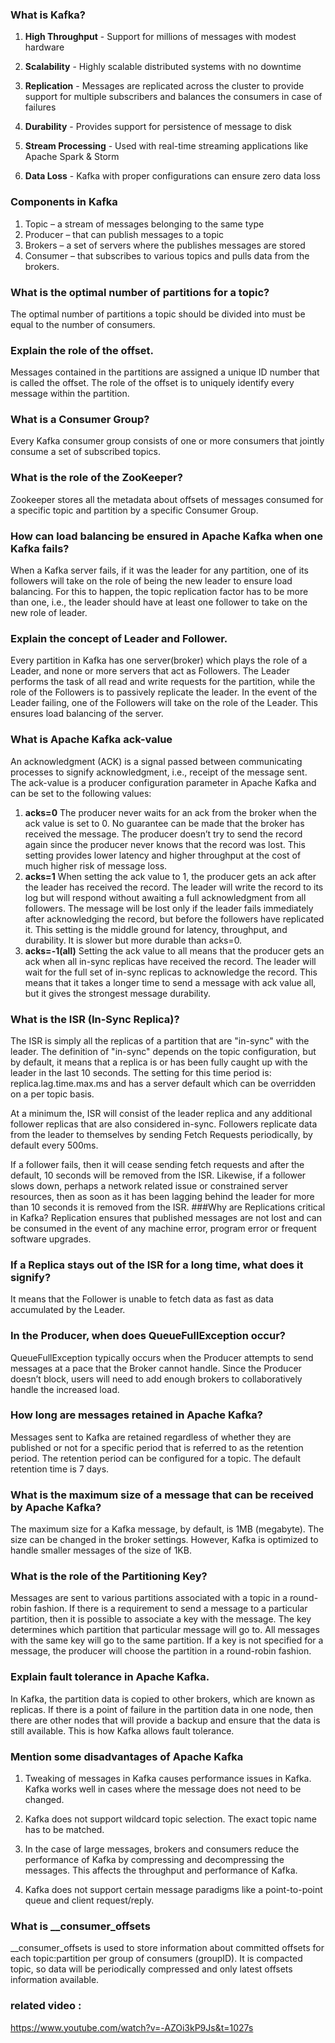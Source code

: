 ### What is Kafka?

1) **High Throughput** - Support for millions of messages with modest hardware

2) **Scalability** - Highly scalable distributed systems with no downtime

3) **Replication** - Messages are replicated across the cluster to provide support for multiple subscribers and balances the consumers in case of failures

4) **Durability** - Provides support for persistence of message to disk

5) **Stream Processing** - Used with real-time streaming applications like Apache Spark & Storm
6) **Data Loss** - Kafka with proper configurations can ensure zero data loss

### Components in Kafka

1) Topic – a stream of messages belonging to the same type
2) Producer – that can publish messages to a topic
3) Brokers – a set of servers where the publishes messages are stored
4) Consumer – that subscribes to various topics and pulls data from the brokers.

### What is the optimal number of partitions for a topic?
The optimal number of partitions a topic should be divided into must be equal to the number of consumers.

### Explain the role of the offset.
Messages contained in the partitions are assigned a unique ID number that is called the offset. The role of the offset is to uniquely identify every message within the partition.

### What is a Consumer Group?
 Every Kafka consumer group consists of one or more consumers that jointly consume a set of subscribed topics.
 
### What is the role of the ZooKeeper?
Zookeeper stores all the metadata about offsets of messages consumed for a specific topic and partition by a specific Consumer Group.

### How can load balancing be ensured in Apache Kafka when one Kafka fails?
When a Kafka server fails, if it was the leader for any partition, one of its followers will take on the role of being the new leader to ensure load balancing. For this to happen, the topic replication factor has to be more than one,
i.e., the leader should have at least one follower to take on the new role of leader.

### Explain the concept of Leader and Follower.
Every partition in Kafka has one server(broker) which plays the role of a Leader, and none or more servers that act as Followers.
The Leader performs the task of all read and write requests for the partition, while the role of the Followers is to passively replicate the leader.
In the event of the Leader failing, one of the Followers will take on the role of the Leader.
This ensures load balancing of the server.
### What is Apache Kafka ack-value
An acknowledgment (ACK) is a signal passed between communicating processes to signify acknowledgment,
i.e., receipt of the message sent.
The ack-value is a producer configuration parameter in Apache Kafka and can be set to the following values:

1) **acks=0** The producer never waits for an ack from the broker when the ack value is set to 0. No guarantee can be made that the broker has received the message. The producer doesn’t try to send the record again since the producer never knows that the record was lost. This setting provides lower latency and higher throughput at the cost of much higher risk of message loss.
2) **acks=1** When setting the ack value to 1, the producer gets an ack after the leader has received the record. The leader will write the record to its log but will respond without awaiting a full acknowledgment from all followers. The message will be lost only if the leader fails immediately after acknowledging the record, but before the followers have replicated it. This setting is the middle ground for latency, throughput, and durability. It is slower but more durable than acks=0.
3) **acks=-1(all)** Setting the ack value to all means that the producer gets an ack when all in-sync replicas have received the record. The leader will wait for the full set of in-sync replicas to acknowledge the record. This means that it takes a longer time to send a message with ack value all, but it gives the strongest message durability.

### What is the ISR (In-Sync Replica)?
The ISR is simply all the replicas of a partition that are "in-sync" with the leader. The definition of "in-sync" depends on the topic configuration, but by default, it means that a replica is or has been fully caught up with the leader in the last 10 seconds. The setting for this time period is: replica.lag.time.max.ms and has a server default which can be overridden on a per topic basis.

At a minimum the, ISR will consist of the leader replica and any additional follower replicas that are also considered in-sync. Followers replicate data from the leader to themselves by sending Fetch Requests periodically, by default every 500ms.

If a follower fails, then it will cease sending fetch requests and after the default, 10 seconds will be removed from the ISR. Likewise, if a follower slows down, perhaps a network related issue or constrained server resources, then as soon as it has been lagging behind the leader for more than 10 seconds it is removed from the ISR.
###Why are Replications critical in Kafka?
Replication ensures that published messages are not lost and can be consumed in the event of any machine error, program error or frequent software upgrades.

### If a Replica stays out of the ISR for a long time, what does it signify?
It means that the Follower is unable to fetch data as fast as data accumulated by the Leader.

### In the Producer, when does QueueFullException occur?
QueueFullException typically occurs when the Producer attempts to send messages at a pace that the Broker cannot handle.
Since the Producer doesn’t block, users will need to add enough brokers to collaboratively handle the increased load.

### How long are messages retained in Apache Kafka?
Messages sent to Kafka are retained regardless of whether they are published or not for a specific period that is referred to as the retention period. The retention period can be configured for a topic. The default retention time is 7 days.

### What is the maximum size of a message that can be received by Apache Kafka?
The maximum size for a Kafka message, by default, is 1MB (megabyte). The size can be changed in the broker settings. However, Kafka is optimized to handle smaller messages of the size of 1KB.

### What is the role of the Partitioning Key?
Messages are sent to various partitions associated with a topic in a round-robin fashion. If there is a requirement to send a message to a particular partition, then it is possible to associate a key with the message. The key determines which partition that particular message will go to. All messages with the same key will go to the same partition. If a key is not specified for a message, the producer will choose the partition in a round-robin fashion.

### Explain fault tolerance in Apache Kafka.
In Kafka, the partition data is copied to other brokers, which are known as replicas. If there is a point of failure in the partition data in one node, then there are other nodes that will provide a backup and ensure that the data is still available. This is how Kafka allows fault tolerance.

### Mention some disadvantages of Apache Kafka

1) Tweaking of messages in Kafka causes performance issues in Kafka. Kafka works well in cases where the message does not need to be changed.

2) Kafka does not support wildcard topic selection. The exact topic name has to be matched.

3) In the case of large messages, brokers and consumers reduce the performance of Kafka by compressing and decompressing the messages. This affects the throughput and performance of Kafka.

4) Kafka does not support certain message paradigms like a point-to-point queue and client request/reply.

### What is __consumer_offsets
__consumer_offsets is used to store information about committed offsets for each topic:partition per group of consumers (groupID). It is compacted topic, so data will be periodically compressed and only latest offsets information available.

### related video : 
https://www.youtube.com/watch?v=-AZOi3kP9Js&t=1027s
